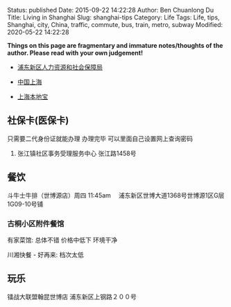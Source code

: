 Status: published
Date: 2015-09-22 14:22:28
Author: Ben Chuanlong Du
Title: Living in Shanghai
Slug: shanghai-tips
Category: Life
Tags: Life, tips, Shanghai, city, China, traffic, commute, bus, train, metro, subway
Modified: 2020-05-22 14:22:28

**Things on this page are fragmentary and immature notes/thoughts of the author. Please read with your own judgement!**

- [浦东新区人力资源和社会保障局](http://www.pudong.gov.cn/website/html/pdrbj/portal/index/index.htm)

- [中国上海](http://www.shanghai.gov.cn/)

- [上海本地宝](http://sh.bendibao.com/)

## 社保卡(医保卡)

只需要二代身份证就能办理
办理完毕 可以里面自己设置网上查询密码

1. 张江镇社区事务受理服务中心
    张江路1458号

## 餐饮
斗牛士牛排（世博源店）周四 11:45am　 浦东新区世博大道1368号世博源1区G层1G09-10号铺

### 古桐小区附件餐馆

有家菜馆: 总体不错 价格中低下 环境干净

川湘快餐 - 好再来: 档次太低

## 玩乐

镭战大联盟翰昆世博店 浦东新区上钢路２００号
